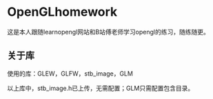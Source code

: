 # OpenGLhomework

这是本人跟随learnopengl网站和B站傅老师学习opengl的练习，随练随更。

关于库
--
使用的库：GLEW，GLFW，stb_image，GLM

以上库中，stb_image.h已上传，无需配置；GLM只需配置包含目录。
